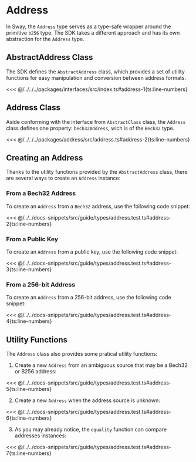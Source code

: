 # Address

In Sway, the `Address` type serves as a type-safe wrapper around the primitive `b256` type. The SDK takes a different approach and has its own abstraction for the `Address` type.

## AbstractAddress Class

The SDK defines the `AbstractAddress` class, which provides a set of utility functions for easy manipulation and conversion between address formats.

<<< @/../../../packages/interfaces/src/index.ts#address-1{ts:line-numbers}

## Address Class

Aside conforming with the interface from `AbstractClass` class, the `Address` class defines one property: `bech32Address`, wich is of the `Bech32` type.

<<< @/../../../packages/address/src/address.ts#address-2{ts:line-numbers}

## Creating an Address

Thanks to the utility functions provided by the `AbstractAddress` class, there are several ways to create an `Address` instance:

### From a Bech32 Address

To create an `Address` from a `Bech32` address, use the following code snippet:

<<< @/../../docs-snippets/src/guide/types/address.test.ts#address-2{ts:line-numbers}

### From a Public Key

To create an `Address` from a public key, use the following code snippet:

<<< @/../../docs-snippets/src/guide/types/address.test.ts#address-3{ts:line-numbers}

### From a 256-bit Address

To create an `Address` from a 256-bit address, use the following code snippet:

<<< @/../../docs-snippets/src/guide/types/address.test.ts#address-4{ts:line-numbers}

## Utility Functions

The `Address` class also provides some pratical utility functions:

1. Create a new `Address` from an ambiguous source that may be a Bech32 or B256 address:

<<< @/../../docs-snippets/src/guide/types/address.test.ts#address-5{ts:line-numbers}

2. Create a new `Address` when the address source is unknown:

<<< @/../../docs-snippets/src/guide/types/address.test.ts#address-6{ts:line-numbers}

3. As you may already notice, the `equality` function can compare addresses instances:

<<< @/../../docs-snippets/src/guide/types/address.test.ts#address-7{ts:line-numbers}
